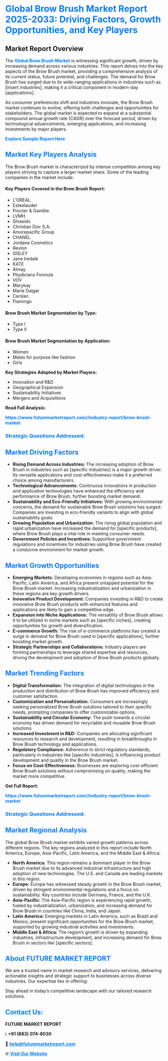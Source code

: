 <h1 style="color: #007BFF;">Global Brow Brush Market Report 2025-2033: Driving Factors, Growth Opportunities, and Key Players</h1>

<section id="overview">
<h2>Market Report Overview</h2>
<p>The <a href="https://www.futuremarketreport.com//industry-report/brow-brush-market" style="color: #007BFF; text-decoration: none;"><strong>Global Brow Brush Market</strong></a> is witnessing significant growth, driven by increasing demand across various industries. This report delves into the key aspects of the Brow Brush market, providing a comprehensive analysis of its current status, future potential, and challenges. The demand for Brow Brush has surged due to its wide-ranging applications in industries such as [insert industries], making it a critical component in modern-day [applications].</p>
<p>As consumer preferences shift and industries innovate, the Brow Brush market continues to evolve, offering both challenges and opportunities for stakeholders. The global market is expected to expand at a substantial compound annual growth rate (CAGR) over the forecast period, driven by technological advancements, emerging applications, and increasing investments by major players.</p>
</section>

<section id="overview">
<p><a href="https://www.futuremarketreport.com//request-sample/reportId=85738" style="color: #007BFF; text-decoration: none;"><strong>Explore Sample Report Here</strong></a></p>
</section>

<section id="key-players">
<h2 style="color: #007BFF;">Market Key Players Analysis</h2>
<p>The Brow Brush market is characterized by intense competition among key players striving to capture a larger market share. Some of the leading companies in the market include:</p>
<h4>Key Players Covered in the Brow Brush Report:</h4>
<ul><li>L&#039;OREAL</li><li>Esteelauder</li><li>Procter &amp; Gamble</li><li>LVMH</li><li>Shiseido</li><li>Christian Dior S.A.</li><li>Amorepacific Group</li><li>CHANEL</li><li>Jordana Cosmetics</li><li>Revlon</li><li>SISLEY</li><li>Jane Iredale</li><li>KATE</li><li>Almay</li><li>Phydicians Formula</li><li>VOV</li><li>Marykay</li><li>Marie Dalgar</li><li>Carslan</li><li>Flamingo</li></ul>
<h4>Brow Brush Market Segmentation by Type:</h4>
<ul><li>Type I</li><li>Type II</li></ul>

<h4>Brow Brush Market Segmentation by Application:</h4>
<ul><li>Women</li><li>Males for purpose like fashion</li><li>Girls</li></ul>
<p><strong>Key Strategies Adopted by Market Players:</strong></p>
<ul>
<li>Innovation and R&D</li>
<li>Geographical Expansion</li>
<li>Sustainability Initiatives</li>
<li>Mergers and Acquisitions</li>
</ul>
</section>

<section>
<p><strong>Read Full Analysis: </strong></p><a href="https://www.futuremarketreport.com//industry-report/brow-brush-market" style="color: #007BFF; text-decoration: none;"><strong>https://www.futuremarketreport.com//industry-report/brow-brush-market</strong></a>
<h3 style="color: #007BFF;">Strategic Questions Addressed:</h3>
</section>

<section id="driving-factors">
<h2 style="color: #007BFF;">Market Driving Factors</h2>
<ul>
<li><strong>Rising Demand Across Industries:</strong> The increasing adoption of Brow Brush in industries such as [specific industries] is a major growth driver. Its versatile applications and cost-effectiveness make it a preferred choice among manufacturers.</li>
<li><strong>Technological Advancements:</strong> Continuous innovations in production and application technologies have enhanced the efficiency and performance of Brow Brush, further boosting market demand.</li>
<li><strong>Sustainability and Eco-Friendly Initiatives:</strong> With growing environmental concerns, the demand for sustainable Brow Brush solutions has surged. Companies are investing in eco-friendly variants to align with global sustainability goals.</li>
<li><strong>Growing Population and Urbanization:</strong> The rising global population and rapid urbanization have increased the demand for [specific products], where Brow Brush plays a vital role in meeting consumer needs.</li>
<li><strong>Government Policies and Incentives:</strong> Supportive government regulations and incentives for industries using Brow Brush have created a conducive environment for market growth.</li>
</ul>
</section>

<section id="growth-opportunities">
<h2 style="color: #007BFF;">Market Growth Opportunities</h2>
<ul>
<li><strong>Emerging Markets:</strong> Developing economies in regions such as Asia-Pacific, Latin America, and Africa present untapped potential for the Brow Brush market. Increasing industrialization and urbanization in these regions are key growth drivers.</li>
<li><strong>Innovative Product Development:</strong> Companies investing in R&D to create innovative Brow Brush products with enhanced features and applications are likely to gain a competitive edge.</li>
<li><strong>Expansion into Niche Applications:</strong> The versatility of Brow Brush allows it to be utilized in niche markets such as [specific niches], creating opportunities for growth and diversification.</li>
<li><strong>E-commerce Growth:</strong> The rise of e-commerce platforms has created a surge in demand for Brow Brush used in [specific applications], further boosting market growth.</li>
<li><strong>Strategic Partnerships and Collaborations:</strong> Industry players are forming partnerships to leverage shared expertise and resources, driving the development and adoption of Brow Brush products globally.</li>
</ul>
</section>

<section id="trending-factors">
<h2 style="color: #007BFF;">Market Trending Factors</h2>
<ul>
<li><strong>Digital Transformation:</strong> The integration of digital technologies in the production and distribution of Brow Brush has improved efficiency and customer satisfaction.</li>
<li><strong>Customization and Personalization:</strong> Consumers are increasingly seeking personalized Brow Brush solutions tailored to their specific needs, prompting companies to offer customizable options.</li>
<li><strong>Sustainability and Circular Economy:</strong> The push towards a circular economy has driven demand for recyclable and reusable Brow Brush solutions.</li>
<li><strong>Increased Investment in R&D:</strong> Companies are allocating significant resources to research and development, resulting in breakthroughs in Brow Brush technology and applications.</li>
<li><strong>Regulatory Compliance:</strong> Adherence to strict regulatory standards, particularly in industries like [specific industries], is influencing product development and quality in the Brow Brush market.</li>
<li><strong>Focus on Cost-Effectiveness:</strong> Businesses are exploring cost-efficient Brow Brush solutions without compromising on quality, making the market more competitive.</li>
</ul>
</section>

<section>
<p><strong>Get Full Report: </strong></p><a href="https://www.futuremarketreport.com//industry-report/brow-brush-market" style="color: #007BFF; text-decoration: none;"><strong>https://www.futuremarketreport.com//industry-report/brow-brush-market</strong></a>
<h3 style="color: #007BFF;">Strategic Questions Addressed:</h3>
</section>


<section id="regional-analysis">
<h2 style="color: #007BFF;">Market Regional Analysis</h2>
<p>The global Brow Brush market exhibits varied growth patterns across different regions. The key regions analyzed in this report include North America, Europe, Asia-Pacific, Latin America, and the Middle East & Africa:</p>
<ul>
<li><strong>North America:</strong> This region remains a dominant player in the Brow Brush market due to its advanced industrial infrastructure and high adoption of new technologies. The U.S. and Canada are leading markets in this region.</li>
<li><strong>Europe:</strong> Europe has witnessed steady growth in the Brow Brush market, driven by stringent environmental regulations and a focus on sustainability. Key countries include Germany, France, and the U.K.</li>
<li><strong>Asia-Pacific:</strong> The Asia-Pacific region is experiencing rapid growth, fueled by industrialization, urbanization, and increasing demand for Brow Brush in countries like China, India, and Japan.</li>
<li><strong>Latin America:</strong> Emerging markets in Latin America, such as Brazil and Mexico, present significant opportunities for the Brow Brush market, supported by growing industrial activities and investments.</li>
<li><strong>Middle East & Africa:</strong> The region’s growth is driven by expanding industries, infrastructure development, and increasing demand for Brow Brush in sectors like [specific sectors].</li>
</ul>
</section>

<footer>
<h2 style="color: #007BFF;">About FUTURE MARKET REPORT</h2>
<p>We are a trusted name in market research and advisory services, delivering actionable insights and strategic support to businesses across diverse industries. Our expertise lies in offering:</p>

<p>Stay ahead in today’s competitive landscape with our tailored research solutions.</p>

<h2 style="color: #007BFF;">Contact Us:</h2>
<p><strong>FUTURE MARKET REPORT</strong></p>
<p>📞 <strong>+91 (883) 074-8030</strong></p>
<p>📧 <strong><a href="mailto:help@futuremarketreport.com" style="color: #007BFF;">help@futuremarketreport.com</a></strong></p>
<p>🌐 <strong><a href="https://www.futuremarketreport.com/" style="color: #007BFF;">Visit Our Website</a></strong></p>
</footer>